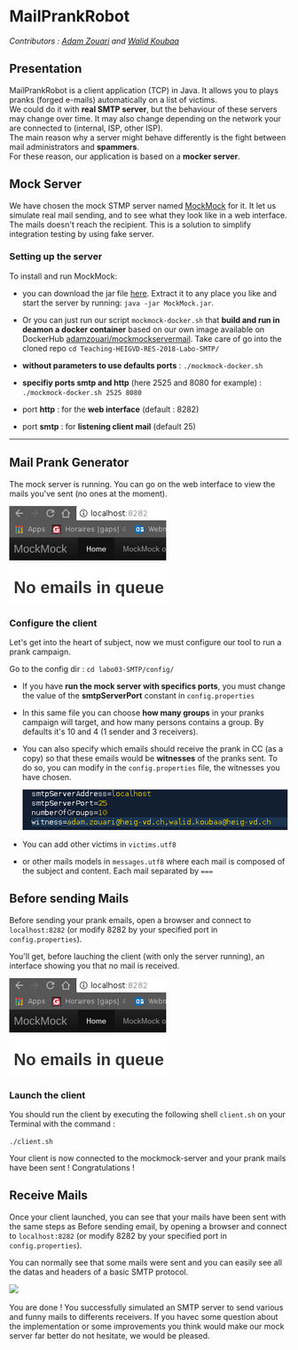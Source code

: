 # MailPrankRobot
*Contributors : [Adam Zouari](https://github.com/AdamZouari) and [Walid Koubaa](https://github.com/zedsdead95)*
## Presentation

MailPrankRobot is a client application (TCP) in Java. It allows you to plays pranks (forged e-mails) automatically on a list of victims.  
We could do it with **real SMTP server**, but the behaviour of these servers may change over time. It may also change depending on the network your are connected to (internal, ISP, other ISP).  
The main reason why a server might behave differently is the fight between mail administrators and **spammers**.  
For these reason, our application is based on a **mocker server**.

## Mock Server

We have chosen the mock STMP server named [MockMock](https://github.com/tweakers-dev/MockMock/blob/master/README.md) for it.
It let us simulate real mail sending, and to see what they look like in a web interface.  The mails doesn't reach the recipient. 
This is a solution to simplify integration testing by using fake server.

### Setting up the server

To install and run MockMock:
- you can download the jar file [here](https://github.com/tweakers-dev/MockMock/blob/master/release/MockMock.jar?raw=true). Extract it to any place you like and start the server by running: ``` java -jar MockMock.jar ```.

- Or you can just run our script ``` mockmock-docker.sh ``` that **build and run in deamon a docker container** based on our own image available on DockerHub [adamzouari/mockmockservermail](https://hub.docker.com/r/adamzouari/mockmockservermail/). Take care of go into the cloned repo ``` cd Teaching-HEIGVD-RES-2018-Labo-SMTP/ ```
 - **without parameters to use defaults ports** : ``` ./mockmock-docker.sh ```
 - **specifiy ports smtp and http** (here 2525 and 8080 for example) : ```./mockmock-docker.sh 2525 8080 ```

- port **http** : for the **web interface**  (default : 8282)
- port **smtp** : for **listening client mail** (default 25)

- - -

## Mail Prank Generator

The mock server is running. You can go on the web interface to view the mails you've sent (no ones at the moment).

![](./figures/web-interface-no-emails.png)

### Configure the client

Let's get into the heart of subject, now we must configure our tool to run a prank campaign.

Go to the config dir : ``` cd labo03-SMTP/config/ ```

- If you have **run the mock server with specifics ports**,   you must change the value of the **smtpServerPort** constant in ```config.properties ``` 
- In this same file you can choose **how many groups** in your pranks campaign will target, and how many persons contains a group.
By defaults it's 10 and 4 (1 sender and 3 receivers).
- You can also specify which emails should receive the prank in CC (as a copy) so that these emails would be **witnesses** of the pranks sent.
To do so, you can modify in the ```config.properties``` file, the witnesses you have chosen.

	![](./figures/config.png)


- You can add other victims in ``` victims.utf8 ```

- or other mails models in ``` messages.utf8 ``` where each mail is composed of the subject and content. Each mail separated by ```===``` 


## Before sending Mails

Before sending your prank emails, open a browser and connect to ```localhost:8282``` (or modify 8282 by your specified port in ```config.properties```).

You'll get, before lauching the client (with only the server running), an interface showing you that no mail is received. 

![](./figures/web-interface-no-emails.png)

### Launch the client

You should run the client by executing the following shell ```client.sh``` on your Terminal with the command : 

```./client.sh ```

Your client is now connected to the mockmock-server and your prank mails have been sent ! Congratulations !

## Receive Mails

Once your client launched, you can see that your mails have been sent with the same steps as Before sending email,
by opening a browser and connect to ```localhost:8282``` (or modify 8282 by your specified port in ```config.properties```).

You can normally see that some mails were sent and you can easily see all the datas and headers of a basic SMTP protocol.

![](./figures/web-interface-emails.png)
	
You are done ! You successfully simulated an SMTP server to send various and funny mails to differents receivers.
If you havec some question about the implementation or some improvements you think would make our mock server far better do not hesitate, we would be pleased.
 


